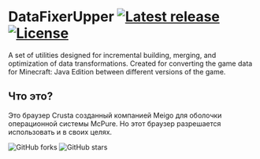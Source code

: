 # DataFixerUpper [![Latest release](https://img.shields.io/github/release/meigostudios/Crusta.svg)](https://github.com/meigostudios/Crusta/releases/latest) [![License](https://img.shields.io/github/license/meigostudios/Crusta.svg)](https://github.com/meigostudios/Crusta/blob/master/LICENSE)
A set of utilities designed for incremental building, merging, and optimization of data transformations. Created for converting the game data for Minecraft: Java Edition between different versions of the game.

## Что это?
Это браузер Crusta созданный компанией Meigo для оболочки операционной системы McPure. Но этот браузер разрешается использовать и в своих целях.


![GitHub forks](https://img.shields.io/github/forks/meigostudios/Crusta.svg?style=social&label=Fork) ![GitHub stars](https://img.shields.io/github/stars/meigostudios/Crusta.svg?style=social&label=Stars)
